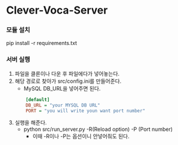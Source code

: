 # Clever-Voca-Server

### 모듈 설치
pip install -r requirements.txt

### 서버 실행
1. 파일을 클론이나 다운 후 파일에다가 넣어놓는다.
2. 해당 경로로 찾아가 src/config.ini를 만들어준다.
    - MySQL DB_URL을 넣어주면 된다.
    ```ini
        [default]
        DB_URL = "your MYSQL DB URL"
        PORT = "you will write youn want port number"
    ```
3. 실행을 해준다.
    - python src/run_server.py -R(Reload option) -P (Port number)
        - 이때 -R이나 -P는 옵션이니 안넣어줘도 된다.    
